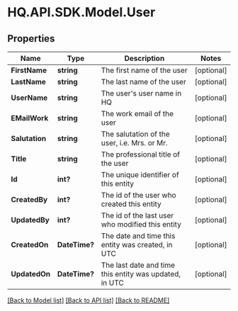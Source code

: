 # HQ.API.SDK.Model.User
## Properties

Name | Type | Description | Notes
------------ | ------------- | ------------- | -------------
**FirstName** | **string** | The first name of the user | [optional] 
**LastName** | **string** | The last name of the user | [optional] 
**UserName** | **string** | The user&#39;s user name in HQ | [optional] 
**EMailWork** | **string** | The work email of the user | [optional] 
**Salutation** | **string** | The salutation of the user, i.e. Mrs. or Mr. | [optional] 
**Title** | **string** | The professional title of the user | [optional] 
**Id** | **int?** | The unique identifier of this entity | [optional] 
**CreatedBy** | **int?** | The id of the user who created this entity | [optional] 
**UpdatedBy** | **int?** | The id of the last user who modified this entity | [optional] 
**CreatedOn** | **DateTime?** | The date and time this entity was created, in UTC | [optional] 
**UpdatedOn** | **DateTime?** | The last date and time this entity was updated, in UTC | [optional] 

[[Back to Model list]](../README.md#documentation-for-models) [[Back to API list]](../README.md#documentation-for-api-endpoints) [[Back to README]](../README.md)

